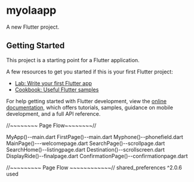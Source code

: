 # myolaapp

A new Flutter project.

## Getting Started

This project is a starting point for a Flutter application.

A few resources to get you started if this is your first Flutter project:

- [Lab: Write your first Flutter app](https://docs.flutter.dev/get-started/codelab)
- [Cookbook: Useful Flutter samples](https://docs.flutter.dev/cookbook)

For help getting started with Flutter development, view the
[online documentation](https://docs.flutter.dev/), which offers tutorials,
samples, guidance on mobile development, and a full API reference.


//~~~~~~~~ Page Flow~~~~~~~~//

MyApp()--main.dart
FirstPage()--main.dart
Myphone()--phonefield.dart
MainPage()---welcomepage.dart
SearchPage()--scrollpage.dart
SearchHome()--listingpage.dart
Destination()--scrollscreen.dart
DisplayRide()--finalpage.dart
ConfirmationPage()--confirmationpage.dart

//~~~~~~~~~ Page Flow ~~~~~~~~~~~~//
shared_preferences ^2.0.6 used